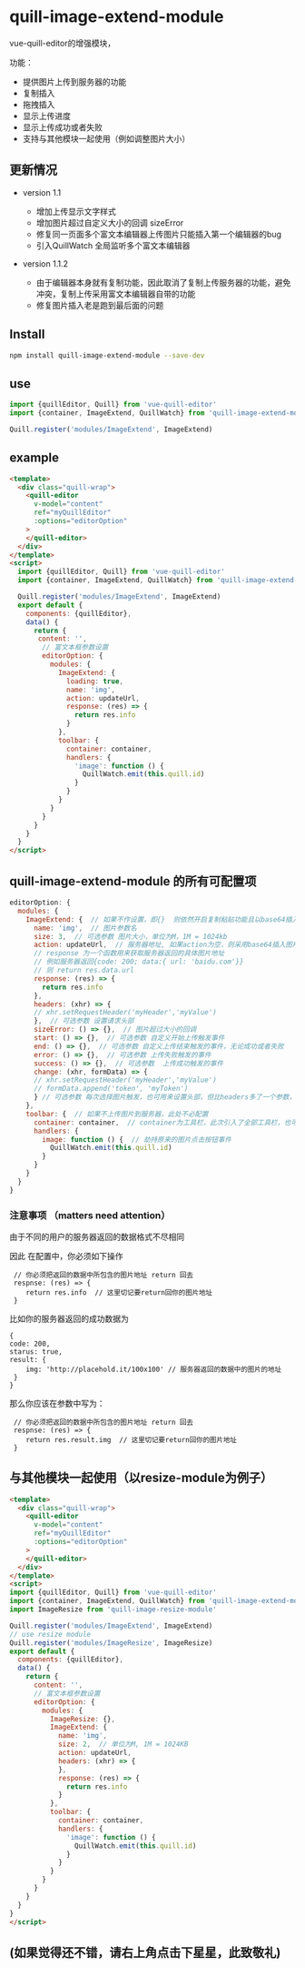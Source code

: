 # quill-image-extend-module 
vue-quill-editor的增强模块，

功能：
 - 提供图片上传到服务器的功能
 - 复制插入
 - 拖拽插入
 - 显示上传进度
 - 显示上传成功或者失败
 - 支持与其他模块一起使用（例如调整图片大小）

## 更新情况
 - version 1.1
   - 增加上传显示文字样式
   - 增加图片超过自定义大小的回调 sizeError
   - 修复同一页面多个富文本编辑器上传图片只能插入第一个编辑器的bug
   - 引入QuillWatch 全局监听多个富文本编辑器 
   
 - version 1.1.2
    - 由于编辑器本身就有复制功能，因此取消了复制上传服务器的功能，避免冲突，复制上传采用富文本编辑器自带的功能
   - 修复图片插入老是跑到最后面的问题

## Install
```bash
npm install quill-image-extend-module --save-dev
```
## use
```js
import {quillEditor, Quill} from 'vue-quill-editor'
import {container, ImageExtend, QuillWatch} from 'quill-image-extend-module'

Quill.register('modules/ImageExtend', ImageExtend)
```
## example
```html
<template>
  <div class="quill-wrap">
    <quill-editor
      v-model="content"
      ref="myQuillEditor"
      :options="editorOption"
    >
    </quill-editor>
  </div>
</template>
<script>
  import {quillEditor, Quill} from 'vue-quill-editor'
  import {container, ImageExtend, QuillWatch} from 'quill-image-extend-module'

  Quill.register('modules/ImageExtend', ImageExtend)
  export default {
    components: {quillEditor},
    data() {
      return {
       content: '',
        // 富文本框参数设置
        editorOption: {
          modules: {
            ImageExtend: {
              loading: true,
              name: 'img',
              action: updateUrl,
              response: (res) => {
                return res.info
              }
            },
            toolbar: {
              container: container,
              handlers: {
                'image': function () {
                  QuillWatch.emit(this.quill.id)
                }
              }
            }
          }
        }
      }
    }
  }
</script>

```
## quill-image-extend-module 的所有可配置项
```js
editorOption: {
  modules: {
    ImageExtend: {  // 如果不作设置，即{}  则依然开启复制粘贴功能且以base64插入
      name: 'img',  // 图片参数名
      size: 3,  // 可选参数 图片大小，单位为M，1M = 1024kb
      action: updateUrl,  // 服务器地址, 如果action为空，则采用base64插入图片
      // response 为一个函数用来获取服务器返回的具体图片地址
      // 例如服务器返回{code: 200; data:{ url: 'baidu.com'}}
      // 则 return res.data.url
      response: (res) => {
        return res.info
      },
      headers: (xhr) => {
      // xhr.setRequestHeader('myHeader','myValue')
      },  // 可选参数 设置请求头部
      sizeError: () => {},  // 图片超过大小的回调
      start: () => {},  // 可选参数 自定义开始上传触发事件
      end: () => {},  // 可选参数 自定义上传结束触发的事件，无论成功或者失败
      error: () => {},  // 可选参数 上传失败触发的事件
      success: () => {},  // 可选参数  上传成功触发的事件
      change: (xhr, formData) => {
      // xhr.setRequestHeader('myHeader','myValue')
      // formData.append('token', 'myToken')
      } // 可选参数 每次选择图片触发，也可用来设置头部，但比headers多了一个参数，可设置formData
    },
    toolbar: {  // 如果不上传图片到服务器，此处不必配置
      container: container,  // container为工具栏，此次引入了全部工具栏，也可自行配置
      handlers: {
        image: function () {  // 劫持原来的图片点击按钮事件
          QuillWatch.emit(this.quill.id)
        }
      }
    }
  }
}
```
### 注意事项 （matters need attention）
由于不同的用户的服务器返回的数据格式不尽相同

因此
在配置中，你必须如下操作
```vue
 // 你必须把返回的数据中所包含的图片地址 return 回去
 respnse: (res) => {
    return res.info  // 这里切记要return回你的图片地址
 }
```
比如你的服务器返回的成功数据为
```vue
{
code: 200,
starus: true,
result: {
    img: 'http://placehold.it/100x100' // 服务器返回的数据中的图片的地址
 }
}
```
那么你应该在参数中写为：
```vue
 // 你必须把返回的数据中所包含的图片地址 return 回去
 respnse: (res) => {
    return res.result.img  // 这里切记要return回你的图片地址
 }
```

## 与其他模块一起使用（以resize-module为例子）
```html
<template>
  <div class="quill-wrap">
    <quill-editor
      v-model="content"
      ref="myQuillEditor"
      :options="editorOption"
    >
    </quill-editor>
  </div>
</template>
<script>
import {quillEditor, Quill} from 'vue-quill-editor'
import {container, ImageExtend, QuillWatch} from 'quill-image-extend-module'
import ImageResize from 'quill-image-resize-module'

Quill.register('modules/ImageExtend', ImageExtend)
// use resize module
Quill.register('modules/ImageResize', ImageResize)
export default {
  components: {quillEditor},
  data() {
    return {
      content: '',
      // 富文本框参数设置
      editorOption: {
        modules: {
          ImageResize: {},
          ImageExtend: {
            name: 'img',
            size: 2,  // 单位为M, 1M = 1024KB
            action: updateUrl,
            headers: (xhr) => {
            },
            response: (res) => {
              return res.info
            }
          },
          toolbar: {
            container: container,
            handlers: {
              'image': function () {
                QuillWatch.emit(this.quill.id)
              }
            }
          }
        }
      }
    }
  }
}
</script>

```




## (如果觉得还不错，请右上角点击下星星，此致敬礼)
